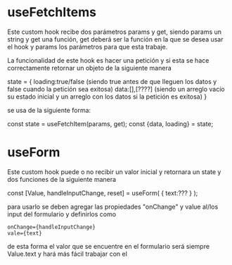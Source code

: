 # useFetchItems

Este custom hook recibe dos parámetros params y get, siendo params un string y get una función, get deberá ser la función en la que se desea usar el hook y params los parámetros para que esta trabaje.

La funcionalidad de este hook es hacer una petición y si esta se hace correctamente retornar un objeto de la siguiente manera

state = {
    loading:true/false (siendo true antes de que lleguen los datos y false cuando la petición sea exitosa)
    data:[],[????] (siendo un arreglo vacío su estado inicial y un arreglo con los datos si la petición es exitosa)
}

se usa de la siguiente forma: 

const state = useFetchItem(params, get);
const {data, loading} = state;

# useForm

Este custom hook puede o no recibir un valor inicial y retornara un state y dos funciones de la siguiente manera

const [Value, handleInputChange, reset] = useForm(
    {
        text:???
    }
);

para usarlo se deben agregar las propiedades "onChange" y value al/los input del formulario y definirlos como

    onChange={handleInputChange}
    vale={text}

de esta forma el valor que se encuentre en el formulario será siempre Value.text y hará más fácil trabajar con el




